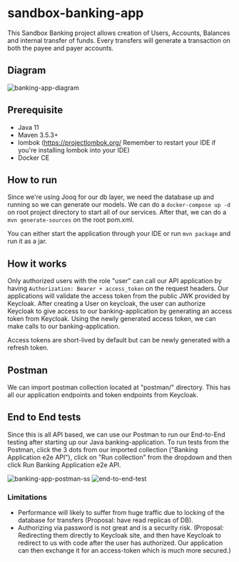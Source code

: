 # sandbox-banking-app

This Sandbox Banking project allows creation of Users, Accounts, Balances and internal transfer of funds.
Every transfers will generate a transaction on both the payee and payer accounts.

## Diagram
![banking-app-diagram](https://user-images.githubusercontent.com/26686429/120256617-6d4b7500-c286-11eb-8601-24d22e174677.png)

## Prerequisite
- Java 11
- Maven 3.5.3+
- lombok (https://projectlombok.org/ Remember to restart your IDE if you're installing lombok into your IDE)
- Docker CE

## How to run
Since we're using Jooq for our db layer, we need the database up and running so we can generate our models. We can do a ```docker-compose up -d``` on root project directory to start all of our services.
After that, we can do a ```mvn generate-sources``` on the root pom.xml.

You can either start the application through your IDE or run ```mvn package``` and run it as a jar.

## How it works
Only authorized users with the role "user" can call our API application by having ```Authorization: Bearer + access_token``` on the request headers. Our applications will validate the access token from the public JWK provided by Keycloak. After creating a User on keycloak, the user can authorize Keycloak to give access to our banking-application by generating an access token from Keycloak. Using the newly generated access token, we can make calls to our banking-application.

Access tokens are short-lived by default but can be newly generated with a refresh token.

## Postman
We can import postman collection located at "postman/" directory. This has all our application endpoints and token endpoints from Keycloak.

## End to End tests
Since this is all API based, we can use our Postman to run our End-to-End testing after starting up our Java banking-application. To run tests from the Postman, click the 3 dots from our imported collection ("Banking Application e2e API"), click on "Run collection" from the dropdown and then click Run Banking Application e2e API.

![banking-app-postman-ss](https://user-images.githubusercontent.com/26686429/120259992-e0f08080-c28c-11eb-90d1-f22511e1e07e.png)
![end-to-end-test](https://user-images.githubusercontent.com/26686429/120259995-e221ad80-c28c-11eb-9149-53aaf812921a.png)

### Limitations
- Performance will likely to suffer from huge traffic due to locking of the database for transfers (Proposal: have read replicas of DB).
- Authorizing via password is not great and is a security risk. (Proposal: Redirecting them directly to Keycloak site, and then have Keycloak to redirect to us with code after the user has authorized. Our application can then exchange it for an access-token which is much more secured.)
